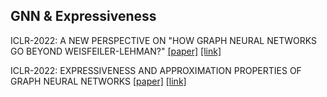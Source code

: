 ## GNN & Expressiveness


ICLR-2022: A NEW PERSPECTIVE ON "HOW GRAPH NEURAL NETWORKS GO BEYOND WEISFEILER-LEHMAN?" [[paper]](./papers/4320_a_new_perspective_on_how_graph.pdf) [[link]](https://iclr.cc/virtual/2022/oral/6437)


ICLR-2022: EXPRESSIVENESS AND APPROXIMATION PROPERTIES OF GRAPH NEURAL NETWORKS [[paper]](./papers/2877_expressiveness_and_approximati.pdf) [[link]](https://arxiv.org/abs/2204.04661)
